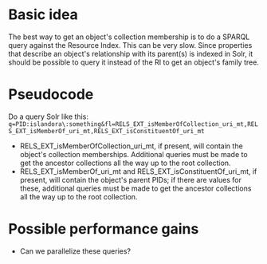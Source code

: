 # Basic idea

The best way to get an object's collection membership is to do a SPARQL query against the Resource Index. This can be very slow. Since properties that describe an object's relationship with its parent(s) is indexed in Solr, it should be possible to query it instead of the RI to get an object's family tree.

# Pseudocode

Do a query Solr like this: `q=PID:islandora\:something&fl=RELS_EXT_isMemberOfCollection_uri_mt,RELS_EXT_isMemberOf_uri_mt,RELS_EXT_isConstituentOf_uri_mt`

* RELS_EXT_isMemberOfCollection_uri_mt, if present, will contain the object's collection memberships. Additional queries must be made to get the ancestor collections all the way up to the root collection.
* RELS_EXT_isMemberOf_uri_mt and RELS_EXT_isConstituentOf_uri_mt, if present, will contain the object's parent PIDs; if there are values for these, additional queries must be made to get the ancestor collections all the way up to the root collection.

# Possible performance gains

* Can we parallelize these queries?
